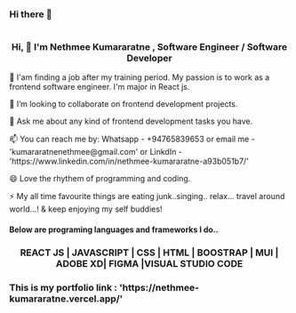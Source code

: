 ### Hi there 👋

<!--
**Nethmee5/Nethmee5** is a ✨ _special_ ✨ repository because its `README.md` (this file) appears on your GitHub profile.

Here are some ideas to get you started:

- 🔭 I’m currently working on ...
- 🌱 I’m currently learning ...
- 👯 I’m looking to collaborate on ...
- 🤔 I’m looking for help with ...
- 💬 Ask me about ...
- 📫 How to reach me: ...
- 😄 Pronouns: ...
- ⚡ Fun fact: ...
-->
<h1 align="center"></h1>
<h3 align="center">Hi, 👋 I'm Nethmee Kumararatne , Software Engineer / Software Developer</h3> 
<p align="left">🔭 I'am finding a job after my training period. My passion is to work as a frontend software engineer. I'm major in React js.</p>
<p align="left">👯 I’m looking to collaborate on frontend development projects.</p>
<p align="left">💬 Ask me about any kind of frontend development tasks you have.</p>
<p align="left">📫 You can reach me by: Whatsapp - +94765839653 or email me - 'kumararatnenethmee@gmail.com' or LinkdIn - 'https://www.linkedin.com/in/nethmee-kumararatne-a93b051b7/'</p>
<p align="left"> 😄 Love the rhythem of programming and coding.</p>
<p align="left"> ⚡ My all time favourite things are eating junk..singing.. relax... travel around world...! & keep enjoying my self buddies!</p>

<h4>Below are programing languages and frameworks I do..</h4>
<h3 align="center">REACT JS | JAVASCRIPT | CSS | HTML | BOOSTRAP | MUI | ADOBE XD| FIGMA |VISUAL STUDIO CODE </h3>

<h3>This is my portfolio link : 'https://nethmee-kumararatne.vercel.app/'</h3>
